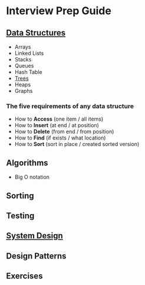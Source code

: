# Interview Prep Guide

## [Data Structures](https://github.com/dukhniav/prep/blob/master/data-structures/data-structures.md#data-structures-interview)
- Arrays
- Linked Lists
- Stacks
- Queues
- Hash Table
- [Trees](https://github.com/dukhniav/prep/blob/master/data-structures/tree.md)
- Heaps
- Graphs

### The five requirements of any data structure
- How to **Access** (one item / all items)
- How to **Insert** (at end / at position)
- How to **Delete** (from end / from position)
- How to **Find** (if exists / what location)
- How to **Sort** (sort in place / created sorted version)

## Algorithms
- Big O notation

## Sorting

## Testing

## [System Design](https://github.com/dukhniav/prep/blob/master/system-design/system-design.md#systems-design-interview)

## Design Patterns

## Exercises
